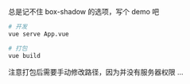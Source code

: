 总是记不住 box-shadow 的选项，写个 demo 吧

```bash
# 开发
vue serve App.vue

# 打包
vue build
```

注意打包后需要手动修改路径，因为并没有服务器权限 ... 